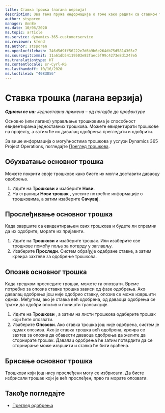 ```yaml
---
title: Ставка трошка (лагана верзија)
description: Ова тема пружа информације о томе како радити са ставком трошка у једноставној примени.
author: stsporen
manager: AnnBe
ms.date: 10/06/2020
ms.topic: article
ms.service: dynamics-365-customerservice
ms.reviewer: kfend
ms.author: stsporen
ms.openlocfilehash: 746d5d9ff56222e7d6b9b6e264db75d5814365c7
ms.sourcegitcommit: 11a61db54119503e82faec5f99c4273e8d1247e5
ms.translationtype: HT
ms.contentlocale: sr-Cyrl-RS
ms.lasthandoff: 10/16/2020
ms.locfileid: "4083856"
---
```

# <a name="expense-entry-lite"></a>Ставка трошка (лагана верзија)

_**Односи се на:** Једноставна примена – од погодбе до профактуре_

Основно (или лагано) управљање трошковима је способност евидентирања једноставних трошкова. Можете евидентирати трошкове на пројекту, а затим ће их давалац одобрења прегледати и одобрити.

За више информација о могућностима трошкова у услузи Dynamics 365 Project Operations, погледајте [Преглед трошкова](expense-overview.md).

## <a name="capture-a-basic-expense"></a>Обухватање основног трошка

Можете покрити своје трошкове како бисте их могли доставити даваоцу одобрења.

1. Идите на **Трошкови** и изаберите **Нови**.
2. На страници **Нови трошак** , унесите потребне информације о трошковима, а затим изаберите **Сачувај**.

## <a name="submit-a-basic-expense"></a>Прослеђивање основног трошка

Када завршите са евидентирањем свих трошкова и будете ли спремни да их одобрите, морате их пријавити.

1. Идите на **Трошкови** и изаберите трошак. Или изаберите све трошкове помоћу поља за потврду у заглављу.
2. Изаберите **Проследи**. Систем обрађује одабране ставке, а затим креира захтеве за одобрење трошкова.

## <a name="recall-a-basic-expense"></a>Опозив основног трошка

Када грешком проследите трошак, можете га опозвати. Време потребно за опозив ставке трошка зависи од фазе одобрења.  Ако давалац одобрења још није одобрио ставку, опозив се може извршити одмах. Међутим, ако је ставка већ одобрена, од даваоца одобрења се тражи да одобри опозив и поништи трансакције.

1. Идите на **Трошкови** , а затим на листи трошкова одаберите трошак који ћете опозвати.
2. Изаберите **Опозови**. Ако ставка трошка још није одобрена, систем је одмах опозива. Ако је ставка трошка већ одобрена, креира се захтев за опозив да обавести даваоца одобрења да желите да сторнирате трошак. Давалац одобрења ће затим потврдити да се сторнирање може извршити и ставка ће бити враћена.

## <a name="delete-a-basic-expense"></a>Брисање основног трошка

Трошкови који још нису прослеђени могу се избрисати. Да бисте избрисали трошак који је већ прослеђен, прво га морате опозвати.

## <a name="see-also"></a>Такође погледајте

- [Преглед одобрења](../approvals/approvals-overview.md)
